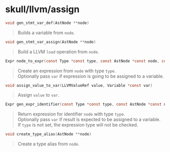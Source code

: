 # skull/llvm/assign

```c
void gen_stmt_var_def(AstNode **node)
```

> Builds a variable from `node`.

```c
void gen_stmt_var_assign(AstNode **node)
```

> Build a LLVM `load` operation from `node`.

```c
Expr node_to_expr(const Type *const type, const AstNode *const node, const Variable *const var)
```

> Create an expression from `node` with type `type`.
> \
> Optionally pass `var` if expression is going to be assigned to a variable.

```c
void assign_value_to_var(LLVMValueRef value, Variable *const var)
```

> Assign `value` to `var`.

```c
Expr gen_expr_identifier(const Type *const type, const AstNode *const node, const Variable *const var)
```

> Return expression for identifier `node` with type `type`.
> \
> Optionally pass `var` if result is expected to be assigned to a variable.
> \
> If `type` is not set, the expression type will not be checked.

```c
void create_type_alias(AstNode **node)
```

> Create a type alias from `node`.


